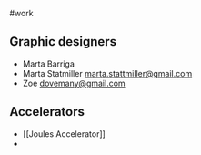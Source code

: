#work 
## Graphic designers
- Marta Barriga
- Marta Statmiller [marta.stattmiller@gmail.com](mailto:marta.stattmiller@gmail.com)
- Zoe [dovemany@gmail.com](mailto:dovemany@gmail.com)

## Accelerators
- [[Joules Accelerator]]
- 